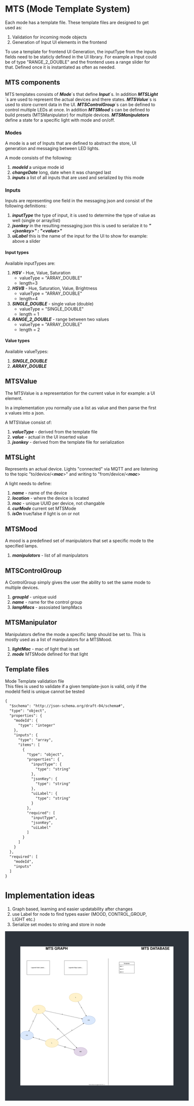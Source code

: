 # MTS (Mode Template System)

Each mode has a template file.
These template files are designed to get used as:

1. Validation for incoming mode objects
2. Generation of Input UI elements in the frontend

To use a template for frontend UI Generation, the inputType from the inputs fields need to be staticly defined in the UI library. For example a Input could be of type "RANGE_2_DOUBLE" and the frontend uses a range slider for that. Defined once it is instantiated as often as needed. 

## MTS components

MTS templates consists of ***Mode***´s that define ***Input***´s. In addition ***MTSLight***´s are used to represent the actual devices and there states. ***MTSValue***´s is used to store current data in the UI. ***MTSControlGroup***´s can be defined to control multiple LEDs at once. In addition ***MTSMood***´s can be defined to build presets (MTSManipulator) for multiple devices. ***MTSManipulators*** define a state for a specific light with mode and on/off.

### Modes

A mode is a set of Inputs that are defined to abstract the store, UI generation and messaging between LED lights.

A mode consists of the following:

1. ***modeId*** a unique mode id
1. ***changeDate*** long, date when it was changed last
1. ***inputs*** a list of all inputs that are used and serialized by this mode


### Inputs

Inputs are representing one field in the messaging json and consist of the following definitions:
1. ***inputType*** the type of input, it is used to determine the type of value as well (single or array/list)
2. ***jsonkey*** in the resulting messaging json this is used to serialize it to ***"\<jsonkey\>" : "\<value\>"***
3. ***uiLabel*** this is the name of the input for the UI to show for example: above a slider


#### Input types

Available inputTypes are:

1. ***HSV*** - Hue, Value, Saturation
    - valueType = "ARRAY_DOUBLE"
    - length=3
1. ***HSVB*** - Hue, Saturation, Value, Brightness
    - valueType = "ARRAY_DOUBLE"
    - length=4
1. ***SINGLE_DOUBLE*** - single value (double)
    - valueType = "SINGLE_DOUBLE"
    - length = 1
1. ***RANGE_2_DOUBLE*** - range between two values
    - valueType = "ARRAY_DOUBLE"
    - length = 2

#### Value types

Available valueTypes:

1. ***SINGLE_DOUBLE***
2. ***ARRAY_DOUBLE***


## MTSValue

The MTSValue is a representation for the current value in for example: a UI element.

In a implementation you normally use a list as value and then parse the first x values into a json.

A MTSValue consist of:

1. ***valueType*** - derived from the template file
1. ***value*** - actual in the UI inserted value
1. ***jsonkey*** - derived from the template file for serialization

## MTSLight

Represents an actual device. Lights "connected" via MQTT and are listening to the topic "to/device/<***mac***>" and writing to "from/device/<***mac***>

A light needs to define:

1. ***name*** - name of the device
1. ***location*** - where the device is located
1. ***mac*** - unique UUID per device, not changable
1. ***curMode*** current set MTSMode
1. ***isOn*** true/false if light is on or not 

## MTSMood

A mood is a predefined set of manipulators that set a specific mode to the specified lamps.
1. ***manipulators*** - list of all manipulators

## MTSControlGroup

A ControlGroup simply gives the user the ability to set the same mode to multiple devices.

1. ***groupId*** - unique uuid
1. ***name*** - name for the control group
1. ***lampMacs*** - assosiated lampMacs

## MTSManipulator

Manipulators define the mode a specific lamp should be set to. This is mostly used as a list of manipulators for a MTSMood.

1. ***lightMac*** - mac of light that is set
1. ***mode*** MTSMode defined for that light

## Template files

Mode Template validation file<br/>
This files is used to validate if a given template-json is valid, only if the modeId field is unique cannot be tested

```jsonc
{
  "$schema": "http://json-schema.org/draft-04/schema#",
  "type": "object",
  "properties": {
    "modeId": {
      "type": "integer"
    },
    "inputs": {
      "type": "array",
      "items": [
        {
          "type": "object",
          "properties": {
            "inputType": {
              "type": "string"
            },
            "jsonKey": {
              "type": "string"
            },
            "uiLabel": {
              "type": "string"
            }
          },
          "required": [
            "inputType",
            "jsonKey",
            "uiLabel"
          ]
        }
      ]
    }
  },
  "required": [
    "modeId",
    "inputs"
  ]
}
```

# Implementation ideas

1. Graph based, learning and easier updatability after changes
1. use Label for node to find types easier (MOOD, CONTROL_GROUP, LIGHT etc.)
1. Serialize set modes to string and store in node


<img style="background: #2D333B; padding: 50px;" src="./Tables.drawio.svg"><img>